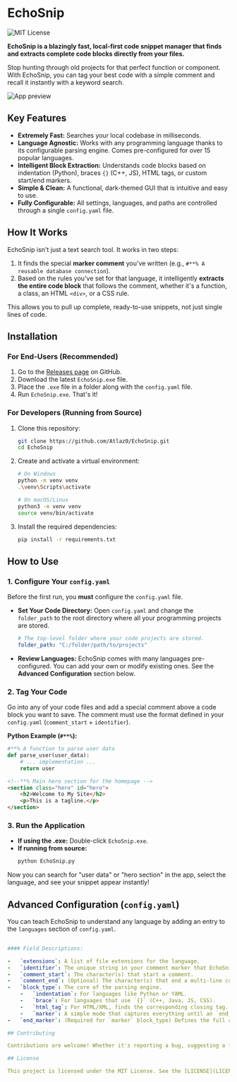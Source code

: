       
# EchoSnip

![MIT License](https://img.shields.io/badge/License-MIT-blue.svg)

**EchoSnip is a blazingly fast, local-first code snippet manager that finds and extracts complete code blocks directly from your files.**

Stop hunting through old projects for that perfect function or component. With EchoSnip, you can tag your best code with a simple comment and recall it instantly with a keyword search.

![App preview](https://res.cloudinary.com/deftgalbo/image/upload/v1752245655/Screenshot_2025-07-11_175350_yismfq.png)

## Key Features

-   **Extremely Fast:** Searches your local codebase in milliseconds.
-   **Language Agnostic:** Works with any programming language thanks to its configurable parsing engine. Comes pre-configured for over 15 popular languages.
-   **Intelligent Block Extraction:** Understands code blocks based on indentation (Python), braces `{}` (C++, JS), HTML tags, or custom start/end markers.
-   **Simple & Clean:** A functional, dark-themed GUI that is intuitive and easy to use.
-   **Fully Configurable:** All settings, languages, and paths are controlled through a single `config.yaml` file.

## How It Works

EchoSnip isn't just a text search tool. It works in two steps:

1.  It finds the special **marker comment** you've written (e.g., `#**% A reusable database connection`).
2.  Based on the rules you've set for that language, it intelligently **extracts the entire code block** that follows the comment, whether it's a function, a class, an HTML `<div>`, or a CSS rule.

This allows you to pull up complete, ready-to-use snippets, not just single lines of code.

## Installation

### For End-Users (Recommended)

1.  Go to the [Releases page](https://github.com/Atlaz0/EchoSnip/releases) on GitHub.
2.  Download the latest `EchoSnip.exe` file.
3.  Place the `.exe` file in a folder along with the `config.yaml` file.
4.  Run `EchoSnip.exe`. That's it!

### For Developers (Running from Source)

1.  Clone this repository:
    ```bash
    git clone https://github.com/Atlaz0/EchoSnip.git
    cd EchoSnip
    ```
2.  Create and activate a virtual environment:
    ```bash
    # On Windows
    python -m venv venv
    .\venv\Scripts\activate

    # On macOS/Linux
    python3 -m venv venv
    source venv/bin/activate
    ```
3.  Install the required dependencies:
    ```bash
    pip install -r requirements.txt
    ```

## How to Use

### 1. Configure Your `config.yaml`
Before the first run, you **must** configure the `config.yaml` file.

-   **Set Your Code Directory:** Open `config.yaml` and change the `folder_path` to the root directory where all your programming projects are stored.
    ```yaml
    # The top-level folder where your code projects are stored.
    folder_path: "C:/folder/path/to/projects"
    ```
-   **Review Languages:** EchoSnip comes with many languages pre-configured. You can add your own or modify existing ones. See the **Advanced Configuration** section below.

### 2. Tag Your Code
Go into any of your code files and add a special comment above a code block you want to save. The comment must use the format defined in your `config.yaml` (`comment_start` + `identifier`).

**Python Example (`#**%`):**
```python
#**% A function to parse user data
def parse_user(user_data):
    # ... implementation ...
    return user  

```
```html  
<!--**% Main hero section for the homepage -->
<section class="hero" id="hero">
    <h2>Welcome to My Site</h2>
    <p>This is a tagline.</p>
</section>
```

### 3. Run the Application

-   **If using the .exe:** Double-click `EchoSnip.exe`.
-   **If running from source:**
    ```bash
    python EchoSnip.py
    ```

Now you can search for "user data" or "hero section" in the app, select the language, and see your snippet appear instantly!

## Advanced Configuration (`config.yaml`)

You can teach EchoSnip to understand any language by adding an entry to the `languages` section of `config.yaml`.

```yaml
       
#### Field Descriptions:

-   `extensions`: A list of file extensions for the language.
-   `identifier`: The unique string in your comment marker that EchoSnip looks for.
-   `comment_start`: The character(s) that start a comment.
-   `comment_end`: (Optional) The character(s) that end a multi-line comment.
-   `block_type`: The core of the parsing engine.
    -   `indentation`: For languages like Python or YAML.
    -   `brace`: For languages that use `{}` (C++, Java, JS, CSS).
    -   `html_tag`: For HTML/XML, finds the corresponding closing tag.
    -   `marker`: A simple mode that captures everything until an `end_marker` is found (great for SQL or Shell).
-   `end_marker`: (Required for `marker` block_type) Defines the full comment that ends the snippet (e.g., `;**% END`).

## Contributing

Contributions are welcome! Whether it's reporting a bug, suggesting a feature, or submitting code—your help is appreciated. Please read our [**Contributing Guidelines**](CONTRIBUTING.md) to get started.

## License

This project is licensed under the MIT License. See the [LICENSE](LICENSE) file for details.

    
